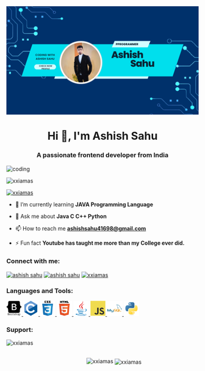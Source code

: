 <img align="center" alt="coding" width="950" src="Coding with Ashish sahu.png">
<h1 align="center">Hi 👋, I'm Ashish Sahu</h1>
<h3 align="center">A passionate frontend developer from India</h3>

<img align="center" alt="coding" width="950" src="https://adcy.io/wp-content/uploads/2020/04/anti-hacking.gif">

<p align="left"> <img src="https://komarev.com/ghpvc/?username=xxiamas&label=Profile%20views&color=0e75b6&style=flat" alt="xxiamas" /> </p>

<p align="left"> <a href="https://github.com/ryo-ma/github-profile-trophy"><img src="https://github-profile-trophy.vercel.app/?username=xxiamas" alt="xxiamas" /></a> </p>

- 🌱 I’m currently learning **JAVA Programming Language**

- 💬 Ask me about **Java C C++ Python**

- 📫 How to reach me **ashishsahu41698@gmail.com**

- ⚡ Fun fact **Youtube has taught me more than my College ever did.**

<h3 align="left">Connect with me:</h3>
<p align="left">
<a href="https://linkedin.com/in/ashish sahu" target="blank"><img align="center" src="https://raw.githubusercontent.com/rahuldkjain/github-profile-readme-generator/master/src/images/icons/Social/linked-in-alt.svg" alt="ashish sahu" height="30" width="40" /></a>
<a href="https://fb.com/ashish sahu" target="blank"><img align="center" src="https://raw.githubusercontent.com/rahuldkjain/github-profile-readme-generator/master/src/images/icons/Social/facebook.svg" alt="ashish sahu" height="30" width="40" /></a>
<a href="https://instagram.com/xxiamas" target="blank"><img align="center" src="https://raw.githubusercontent.com/rahuldkjain/github-profile-readme-generator/master/src/images/icons/Social/instagram.svg" alt="xxiamas" height="30" width="40" /></a>
</p>

<h3 align="left">Languages and Tools:</h3>
<p align="left"> <a href="https://getbootstrap.com" target="_blank" rel="noreferrer"> <img src="https://raw.githubusercontent.com/devicons/devicon/master/icons/bootstrap/bootstrap-plain-wordmark.svg" alt="bootstrap" width="40" height="40"/> </a> <a href="https://www.cprogramming.com/" target="_blank" rel="noreferrer"> <img src="https://raw.githubusercontent.com/devicons/devicon/master/icons/c/c-original.svg" alt="c" width="40" height="40"/> </a> <a href="https://www.w3schools.com/css/" target="_blank" rel="noreferrer"> <img src="https://raw.githubusercontent.com/devicons/devicon/master/icons/css3/css3-original-wordmark.svg" alt="css3" width="40" height="40"/> </a> <a href="https://www.w3.org/html/" target="_blank" rel="noreferrer"> <img src="https://raw.githubusercontent.com/devicons/devicon/master/icons/html5/html5-original-wordmark.svg" alt="html5" width="40" height="40"/> </a> <a href="https://www.java.com" target="_blank" rel="noreferrer"> <img src="https://raw.githubusercontent.com/devicons/devicon/master/icons/java/java-original.svg" alt="java" width="40" height="40"/> </a> <a href="https://developer.mozilla.org/en-US/docs/Web/JavaScript" target="_blank" rel="noreferrer"> <img src="https://raw.githubusercontent.com/devicons/devicon/master/icons/javascript/javascript-original.svg" alt="javascript" width="40" height="40"/> </a> <a href="https://www.mysql.com/" target="_blank" rel="noreferrer"> <img src="https://raw.githubusercontent.com/devicons/devicon/master/icons/mysql/mysql-original-wordmark.svg" alt="mysql" width="40" height="40"/> </a> <a href="https://www.python.org" target="_blank" rel="noreferrer"> <img src="https://raw.githubusercontent.com/devicons/devicon/master/icons/python/python-original.svg" alt="python" width="40" height="40"/> </a> </p>

<h3 align="left">Support:</h3>
<p><a href="https://www.buymeacoffee.com/xxiamas"> <img align="left" src="https://cdn.buymeacoffee.com/buttons/v2/default-yellow.png" height="50" width="210" alt="xxiamas" /></a></p><br><br>

<p><img align="left" src="https://github-readme-stats.vercel.app/api/top-langs?username=xxiamas&show_icons=true&locale=en&layout=compact" alt="xxiamas" /></p>

<p>&nbsp;<img align="center" src="https://github-readme-stats.vercel.app/api?username=xxiamas&show_icons=true&locale=en" alt="xxiamas" /></p>
